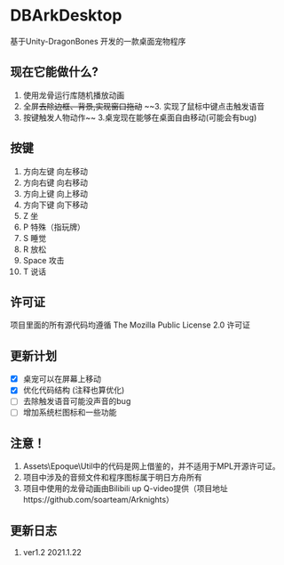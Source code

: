 # DBArkDesktop

基于Unity-DragonBones 开发的一款桌面宠物程序

## 现在它能做什么?

1. 使用龙骨运行库随机播放动画
2. 全屏~~去除边框、背景,实现窗口拖动~~
~~3. 实现了鼠标中键点击触发语音
4. 按键触发人物动作~~
3.桌宠现在能够在桌面自由移动(可能会有bug)

## 按键
1. 方向左键	向左移动
2. 方向右键	向右移动
3. 方向上键 向上移动
4. 方向下键 向下移动
3. Z	坐
4. P 	特殊（指玩牌）
5. S	睡觉
6. R	放松
7. Space 攻击
8. T 	说话

## 许可证

项目里面的所有源代码均遵循 The Mozilla Public License 2.0 许可证

## 更新计划

- [x] 桌宠可以在屏幕上移动
- [x] 优化代码结构 (注释也算优化)
- [ ] 去除触发语音可能没声音的bug
- [ ] 增加系统栏图标和一些功能

## 注意！
1. Assets\Epoque\Util中的代码是网上借鉴的，并不适用于MPL开源许可证。
2. 项目中涉及的音频文件和程序图标属于明日方舟所有
3. 项目中使用的龙骨动画由Bilibili up Q-video提供（项目地址https://github.com/soarteam/Arknights）

## 更新日志
1. ver1.2   2021.1.22
